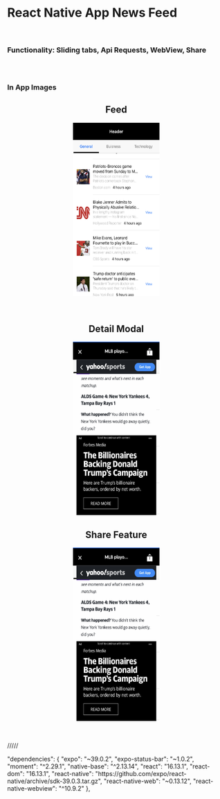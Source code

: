 <h1>React Native App News Feed</h1>
<br/>
<h3>
Functionality: Sliding tabs, Api Requests, WebView, Share 
<h3/>
 <br/>
 <h3> In App Images </h3>
 
<h2 align="center"> Feed </h2>
<p align="center">
  <img src="https://github.com/guogbonn/react_native_news_app/blob/master/src/projectImages/IMG-2941.jpg?raw=true" data-canonical-src="https://github.com/guogbonn/react_native_news_app/blob/master/src/projectImages/IMG-2941.jpg?raw=true" width="200" height="400" />
</p>
  <br/>
<h2 align="center"> Detail Modal </h2>
 <p  align="center">
  <img src="https://github.com/guogbonn/react_native_news_app/blob/master/src/projectImages/IMG-2942.jpg?raw=true" data-canonical-src="https://github.com/guogbonn/react_native_news_app/blob/master/src/projectImages/IMG-2942.jpg?raw=true" width="200" height="400" />
</p>

<h2 align="center"> Share Feature </h2>
 <p  align="center">
  <img src="https://github.com/guogbonn/react_native_news_app/blob/master/src/projectImages/IMG-2942.jpg?raw=true" data-canonical-src="https://github.com/guogbonn/react_native_news_app/blob/master/src/projectImages/IMG-2942.jpg?raw=true" width="200" height="400" />
</p>

<br/>

/////
<p>
  "dependencies": {
    "expo": "~39.0.2",
    "expo-status-bar": "~1.0.2",
    "moment": "^2.29.1",
    "native-base": "^2.13.14",
    "react": "16.13.1",
    "react-dom": "16.13.1",
    "react-native": "https://github.com/expo/react-native/archive/sdk-39.0.3.tar.gz",
    "react-native-web": "~0.13.12",
    "react-native-webview": "^10.9.2"
  },
</p>

